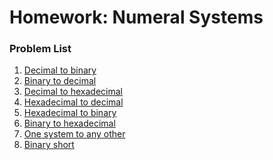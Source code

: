 Homework: Numeral Systems
=========================

### Problem List

1. [Decimal to binary](./01_DecimalToBinary)
1. [Binary to decimal](./02_BinaryToDecimal)
1. [Decimal to hexadecimal](./03_DecimalToHexadecimal)
1. [Hexadecimal to decimal](./04_HexadecimalToDecimal)
1. [Hexadecimal to binary](./05_HexadecimalToBinary)
1. [Binary to hexadecimal](./06_BinaryToHex)
1. [One system to any other](./07_OneSystemToAnyOther)
1. [Binary short](./08_BinaryShort)